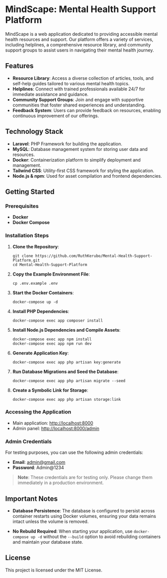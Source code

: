 # MindScape: Mental Health Support Platform

MindScape is a web application dedicated to providing accessible mental health resources and support. Our platform offers a variety of services, including helplines, a comprehensive resource library, and community support groups to assist users in navigating their mental health journey.

## Features

- **Resource Library**: Access a diverse collection of articles, tools, and self-help guides tailored to various mental health topics.
- **Helplines**: Connect with trained professionals available 24/7 for immediate assistance and guidance.
- **Community Support Groups**: Join and engage with supportive communities that foster shared experiences and understanding.
- **Feedback System**: Users can provide feedback on resources, enabling continuous improvement of our offerings.

## Technology Stack

- **Laravel**: PHP Framework for building the application.
- **MySQL**: Database management system for storing user data and resources.
- **Docker**: Containerization platform to simplify deployment and management.
- **Tailwind CSS**: Utility-first CSS framework for styling the application.
- **Node.js & npm**: Used for asset compilation and frontend dependencies.

## Getting Started

### Prerequisites

- **Docker**
- **Docker Compose**

### Installation Steps

1. **Clone the Repository**:
   ```
   git clone https://github.com/RuthKerubo/Mental-Health-Support-Platform.git
   cd Mental-Health-Support-Platform
   ```

2. **Copy the Example Environment File**:
   ```
   cp .env.example .env
   ```

3. **Start the Docker Containers**:
   ```
   docker-compose up -d
   ```

4. **Install PHP Dependencies**:
   ```
   docker-compose exec app composer install
   ```

5. **Install Node.js Dependencies and Compile Assets**:
   ```
   docker-compose exec app npm install
   docker-compose exec app npm run dev
   ```

6. **Generate Application Key**:
   ```
   docker-compose exec app php artisan key:generate
   ```

7. **Run Database Migrations and Seed the Database**:
   ```
   docker-compose exec app php artisan migrate --seed
   ```

8. **Create a Symbolic Link for Storage**:
   ```
   docker-compose exec app php artisan storage:link
   ```

### Accessing the Application

- Main application: [http://localhost:8000](http://localhost:8000)
- Admin panel: [http://localhost:8000/admin](http://localhost:8000/admin)

### Admin Credentials

For testing purposes, you can use the following admin credentials:

- **Email**: admin@gmail.com
- **Password**: Admin@1234

> **Note**: These credentials are for testing only. Please change them immediately in a production environment.

## Important Notes

- **Database Persistence**: The database is configured to persist across container restarts using Docker volumes, ensuring your data remains intact unless the volume is removed.
  
- **No Rebuild Required**: When starting your application, use `docker-compose up -d` without the `--build` option to avoid rebuilding containers and maintain your database state.

## License

This project is licensed under the MIT License.

